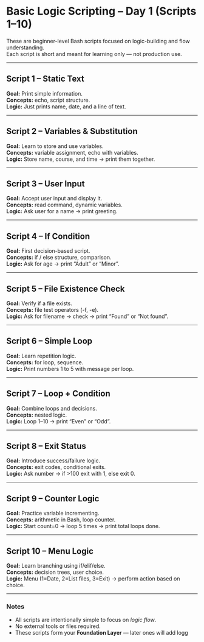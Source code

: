 #  Basic Logic Scripting – Day 1 (Scripts 1–10)

These are beginner-level Bash scripts focused on logic-building and flow understanding.  
Each script is short and meant for learning only — not production use.

---

## Script 1 – Static Text
**Goal:** Print simple information.  
**Concepts:** echo, script structure.  
**Logic:** Just prints name, date, and a line of text.

---

## Script 2 – Variables & Substitution
**Goal:** Learn to store and use variables.  
**Concepts:** variable assignment, echo with variables.  
**Logic:** Store name, course, and time → print them together.

---

## Script 3 – User Input
**Goal:** Accept user input and display it.  
**Concepts:** read command, dynamic variables.  
**Logic:** Ask user for a name → print greeting.

---

## Script 4 – If Condition
**Goal:** First decision-based script.  
**Concepts:** if / else structure, comparison.  
**Logic:** Ask for age → print “Adult” or “Minor”.

---

## Script 5 – File Existence Check
**Goal:** Verify if a file exists.  
**Concepts:** file test operators (-f, -e).  
**Logic:** Ask for filename → check → print “Found” or “Not found”.

---

## Script 6 – Simple Loop
**Goal:** Learn repetition logic.  
**Concepts:** for loop, sequence.  
**Logic:** Print numbers 1 to 5 with message per loop.

---

## Script 7 – Loop + Condition
**Goal:** Combine loops and decisions.  
**Concepts:** nested logic.  
**Logic:** Loop 1–10 → print “Even” or “Odd”.

---

## Script 8 – Exit Status
**Goal:** Introduce success/failure logic.  
**Concepts:** exit codes, conditional exits.  
**Logic:** Ask number → if >100 exit with 1, else exit 0.

---

## Script 9 – Counter Logic
**Goal:** Practice variable incrementing.  
**Concepts:** arithmetic in Bash, loop counter.  
**Logic:** Start count=0 → loop 5 times → print total loops done.

---

## Script 10 – Menu Logic
**Goal:** Learn branching using if/elif/else.  
**Concepts:** decision trees, user choice.  
**Logic:** Menu (1=Date, 2=List files, 3=Exit) → perform action based on choice.

---

###  Notes
- All scripts are intentionally simple to focus on *logic flow*.
- No external tools or files required.
- These scripts form your **Foundation Layer** — later ones will add logg

